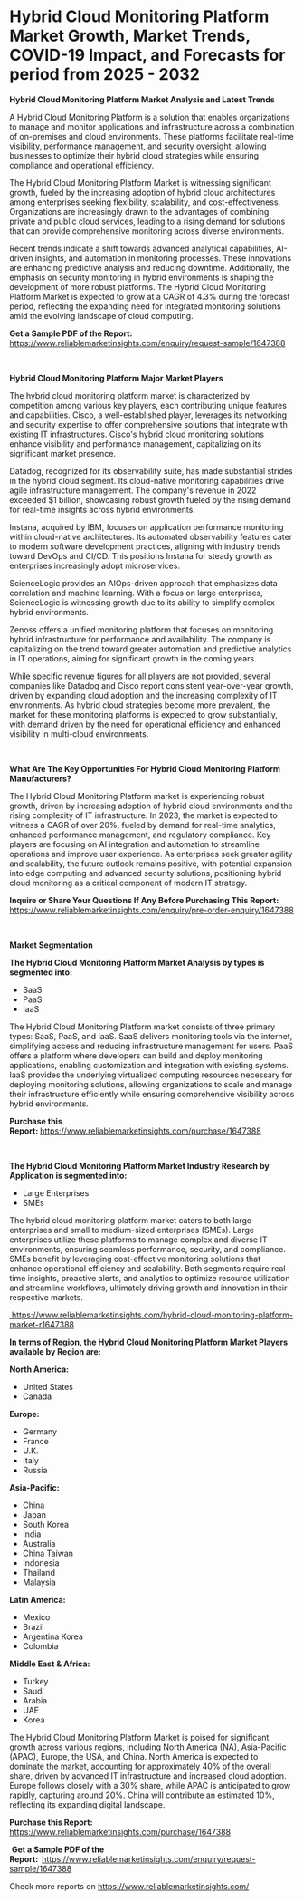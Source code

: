 <p><h1>Hybrid Cloud Monitoring Platform Market Growth, Market Trends, COVID-19 Impact, and Forecasts for period from 2025 - 2032</h1></p><p><strong>Hybrid Cloud Monitoring Platform Market Analysis and Latest Trends</strong></p>
<p><p>A Hybrid Cloud Monitoring Platform is a solution that enables organizations to manage and monitor applications and infrastructure across a combination of on-premises and cloud environments. These platforms facilitate real-time visibility, performance management, and security oversight, allowing businesses to optimize their hybrid cloud strategies while ensuring compliance and operational efficiency. </p><p>The Hybrid Cloud Monitoring Platform Market is witnessing significant growth, fueled by the increasing adoption of hybrid cloud architectures among enterprises seeking flexibility, scalability, and cost-effectiveness. Organizations are increasingly drawn to the advantages of combining private and public cloud services, leading to a rising demand for solutions that can provide comprehensive monitoring across diverse environments.</p><p>Recent trends indicate a shift towards advanced analytical capabilities, AI-driven insights, and automation in monitoring processes. These innovations are enhancing predictive analysis and reducing downtime. Additionally, the emphasis on security monitoring in hybrid environments is shaping the development of more robust platforms. The Hybrid Cloud Monitoring Platform Market is expected to grow at a CAGR of 4.3% during the forecast period, reflecting the expanding need for integrated monitoring solutions amid the evolving landscape of cloud computing.</p></p>
<p><strong>Get a Sample PDF of the Report:&nbsp;</strong> <a href="https://www.reliablemarketinsights.com/enquiry/request-sample/1647388?utm_campaign=2647&utm_medium=2&utm_source=Github&utm_content=ia&utm_term=29032025&utm_id=hybrid-cloud-monitoring-platform">https://www.reliablemarketinsights.com/enquiry/request-sample/1647388</a></p>
<p>&nbsp;</p>
<p><strong>Hybrid Cloud Monitoring Platform Major Market Players</strong></p>
<p><p>The hybrid cloud monitoring platform market is characterized by competition among various key players, each contributing unique features and capabilities. Cisco, a well-established player, leverages its networking and security expertise to offer comprehensive solutions that integrate with existing IT infrastructures. Cisco's hybrid cloud monitoring solutions enhance visibility and performance management, capitalizing on its significant market presence.</p><p>Datadog, recognized for its observability suite, has made substantial strides in the hybrid cloud segment. Its cloud-native monitoring capabilities drive agile infrastructure management. The company's revenue in 2022 exceeded $1 billion, showcasing robust growth fueled by the rising demand for real-time insights across hybrid environments.</p><p>Instana, acquired by IBM, focuses on application performance monitoring within cloud-native architectures. Its automated observability features cater to modern software development practices, aligning with industry trends toward DevOps and CI/CD. This positions Instana for steady growth as enterprises increasingly adopt microservices.</p><p>ScienceLogic provides an AIOps-driven approach that emphasizes data correlation and machine learning. With a focus on large enterprises, ScienceLogic is witnessing growth due to its ability to simplify complex hybrid environments.</p><p>Zenoss offers a unified monitoring platform that focuses on monitoring hybrid infrastructure for performance and availability. The company is capitalizing on the trend toward greater automation and predictive analytics in IT operations, aiming for significant growth in the coming years.</p><p>While specific revenue figures for all players are not provided, several companies like Datadog and Cisco report consistent year-over-year growth, driven by expanding cloud adoption and the increasing complexity of IT environments. As hybrid cloud strategies become more prevalent, the market for these monitoring platforms is expected to grow substantially, with demand driven by the need for operational efficiency and enhanced visibility in multi-cloud environments.</p></p>
<p>&nbsp;</p>
<p><strong>What Are The Key Opportunities For Hybrid Cloud Monitoring Platform Manufacturers?</strong></p>
<p><p>The Hybrid Cloud Monitoring Platform market is experiencing robust growth, driven by increasing adoption of hybrid cloud environments and the rising complexity of IT infrastructure. In 2023, the market is expected to witness a CAGR of over 20%, fueled by demand for real-time analytics, enhanced performance management, and regulatory compliance. Key players are focusing on AI integration and automation to streamline operations and improve user experience. As enterprises seek greater agility and scalability, the future outlook remains positive, with potential expansion into edge computing and advanced security solutions, positioning hybrid cloud monitoring as a critical component of modern IT strategy.</p></p>
<p><strong>Inquire or Share Your Questions If Any Before Purchasing This Report:</strong> <a href="https://www.reliablemarketinsights.com/enquiry/pre-order-enquiry/1647388?utm_campaign=2647&utm_medium=2&utm_source=Github&utm_content=ia&utm_term=29032025&utm_id=hybrid-cloud-monitoring-platform">https://www.reliablemarketinsights.com/enquiry/pre-order-enquiry/1647388</a></p>
<p>&nbsp;</p>
<p><strong>Market Segmentation</strong></p>
<p><strong>The Hybrid Cloud Monitoring Platform Market Analysis by types is segmented into:</strong></p>
<p><ul><li>SaaS</li><li>PaaS</li><li>IaaS</li></ul></p>
<p><p>The Hybrid Cloud Monitoring Platform market consists of three primary types: SaaS, PaaS, and IaaS. SaaS delivers monitoring tools via the internet, simplifying access and reducing infrastructure management for users. PaaS offers a platform where developers can build and deploy monitoring applications, enabling customization and integration with existing systems. IaaS provides the underlying virtualized computing resources necessary for deploying monitoring solutions, allowing organizations to scale and manage their infrastructure efficiently while ensuring comprehensive visibility across hybrid environments.</p></p>
<p><strong>Purchase this Report:&nbsp;</strong><a href="https://www.reliablemarketinsights.com/purchase/1647388?utm_campaign=2647&utm_medium=2&utm_source=Github&utm_content=ia&utm_term=29032025&utm_id=hybrid-cloud-monitoring-platform">https://www.reliablemarketinsights.com/purchase/1647388</a></p>
<p>&nbsp;</p>
<p><strong>The Hybrid Cloud Monitoring Platform Market Industry Research by Application is segmented into:</strong></p>
<p><ul><li>Large Enterprises</li><li>SMEs</li></ul></p>
<p><p>The hybrid cloud monitoring platform market caters to both large enterprises and small to medium-sized enterprises (SMEs). Large enterprises utilize these platforms to manage complex and diverse IT environments, ensuring seamless performance, security, and compliance. SMEs benefit by leveraging cost-effective monitoring solutions that enhance operational efficiency and scalability. Both segments require real-time insights, proactive alerts, and analytics to optimize resource utilization and streamline workflows, ultimately driving growth and innovation in their respective markets.</p></p>
<p><a href="https://www.reliablemarketinsights.com/hybrid-cloud-monitoring-platform-market-r1647388?utm_campaign=2647&utm_medium=2&utm_source=Github&utm_content=ia&utm_term=29032025&utm_id=hybrid-cloud-monitoring-platform">&nbsp;https://www.reliablemarketinsights.com/hybrid-cloud-monitoring-platform-market-r1647388</a></p>
<p><strong>In terms of Region, the Hybrid Cloud Monitoring Platform Market Players available by Region are:</strong></p>
<p>
    <p> <strong> North America: </strong>
        <ul>
            <li>United States</li>
            <li>Canada</li>
        </ul>
        </p> 
    <p> <strong> Europe: </strong>
        <ul>
            <li>Germany</li>
            <li>France</li>
            <li>U.K.</li>
            <li>Italy</li>
            <li>Russia</li>
        </ul>
        </p> 
    <p> <strong> Asia-Pacific: </strong>
        <ul>
            <li>China</li>
            <li>Japan</li>
            <li>South Korea</li>
            <li>India</li>
            <li>Australia</li>
            <li>China Taiwan</li>
            <li>Indonesia</li>
            <li>Thailand</li>
            <li>Malaysia</li>
        </ul>
        </p> 
    <p> <strong> Latin America: </strong>
        <ul>
            <li>Mexico</li>
            <li>Brazil</li>
            <li>Argentina Korea</li>
            <li>Colombia</li>
        </ul>
        </p> 
    <p> <strong> Middle East & Africa: </strong>
        <ul>
            <li>Turkey</li>
            <li>Saudi</li>
            <li>Arabia</li>
            <li>UAE</li>
            <li>Korea</li>
        </ul>
    </p>
    </p>
<p><p>The Hybrid Cloud Monitoring Platform Market is poised for significant growth across various regions, including North America (NA), Asia-Pacific (APAC), Europe, the USA, and China. North America is expected to dominate the market, accounting for approximately 40% of the overall share, driven by advanced IT infrastructure and increased cloud adoption. Europe follows closely with a 30% share, while APAC is anticipated to grow rapidly, capturing around 20%. China will contribute an estimated 10%, reflecting its expanding digital landscape.</p></p>
<p><strong>Purchase this Report: </strong><a href="https://www.reliablemarketinsights.com/purchase/1647388?utm_campaign=2647&utm_medium=2&utm_source=Github&utm_content=ia&utm_term=29032025&utm_id=hybrid-cloud-monitoring-platform">https://www.reliablemarketinsights.com/purchase/1647388</a></p>
<p>&nbsp;<strong>Get a Sample PDF of the Report:&nbsp;&nbsp;</strong><a href="https://www.reliablemarketinsights.com/enquiry/request-sample/1647388?utm_campaign=2647&utm_medium=2&utm_source=Github&utm_content=ia&utm_term=29032025&utm_id=hybrid-cloud-monitoring-platform">https://www.reliablemarketinsights.com/enquiry/request-sample/1647388</a></p>
<p><strong></strong></p>
<p>Check more reports on <a href="https://www.reliablemarketinsights.com/?utm_campaign=2647&utm_medium=2&utm_source=Github&utm_content=ia&utm_term=29032025&utm_id=hybrid-cloud-monitoring-platform">https://www.reliablemarketinsights.com/</a></p>